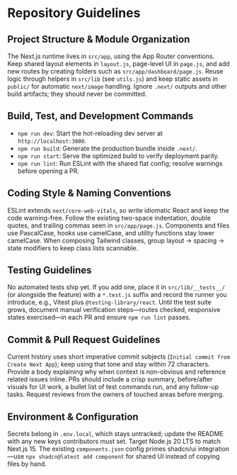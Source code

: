 ﻿# Repository Guidelines

## Project Structure & Module Organization
The Next.js runtime lives in `src/app`, using the App Router conventions. Keep shared layout elements in `layout.js`, page-level UI in `page.js`, and add new routes by creating folders such as `src/app/dashboard/page.js`. Reuse logic through helpers in `src/lib` (see `utils.js`) and keep static assets in `public/` for automatic `next/image` handling. Ignore `.next/` outputs and other build artifacts; they should never be committed.

## Build, Test, and Development Commands
- `npm run dev`: Start the hot-reloading dev server at `http://localhost:3000`.
- `npm run build`: Generate the production bundle inside `.next/`.
- `npm run start`: Serve the optimized build to verify deployment parity.
- `npm run lint`: Run ESLint with the shared flat config; resolve warnings before opening a PR.

## Coding Style & Naming Conventions
ESLint extends `next/core-web-vitals`, so write idiomatic React and keep the code warning-free. Follow the existing two-space indentation, double quotes, and trailing commas seen in `src/app/page.js`. Components and files use PascalCase, hooks use camelCase, and utility functions stay lower camelCase. When composing Tailwind classes, group layout -> spacing -> state modifiers to keep class lists scannable.

## Testing Guidelines
No automated tests ship yet. If you add one, place it in `src/lib/__tests__/` (or alongside the feature) with a `*.test.js` suffix and record the runner you introduce, e.g., Vitest plus `@testing-library/react`. Until the test suite grows, document manual verification steps—routes checked, responsive states exercised—in each PR and ensure `npm run lint` passes.

## Commit & Pull Request Guidelines
Current history uses short imperative commit subjects (`Initial commit from Create Next App`); keep using that tone and stay within 72 characters. Provide a body explaining why when context is non-obvious and reference related issues inline. PRs should include a crisp summary, before/after visuals for UI work, a bullet list of test commands run, and any follow-up tasks. Request reviews from the owners of touched areas before merging.

## Environment & Configuration
Secrets belong in `.env.local`, which stays untracked; update the README with any new keys contributors must set. Target Node.js 20 LTS to match Next.js 15. The existing `components.json` config primes shadcn/ui integration—use `npx shadcn@latest add component` for shared UI instead of copying files by hand.
